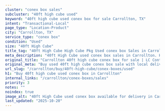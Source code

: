 ```yaml
---
cluster: "conex box sales"
subcluster: "40ft high cube used"
keyword: "40ft high cube used conex box for sale Carrollton, TX"
intent: "Transactional-Local"
page_type: "Location-Product"
city: "Carrollton, TX"
service_type: "conex box"
condition: "Used"
size: "40ft High Cube"
title_tag: "40ft High Cube High Cube Pkg Used conex box Sales in Carrollton | LC Container"
meta_description: "40ft High Cube used conex box sales in Carrollton. High cube containers with extra height. Fast delivery, competitive pricing. Serving conex boxes area. Quote ID: HZR. Call (214) 524-4168 for your free quote today."
original_title: "Carrollton 40ft high cube conex box for sale | LC Container"
original_meta: "Buy used 40ft high cube conex box sale with local delivery in Carrollton, TX. LC Container — local Since 2003. Request a fast quote today."
url_slug: "/carrollton/buy/40ft-high-cube/conex-boxes/used"
h1: "Buy 40ft high cube used conex box in Carrollton"
internal_links: "/carrollton/conex-boxes/sales"
priority: 3
notes: ""
noindex: true
image_alt: "40ft High Cube used conex box available for delivery in Carrollton"
last_updated: "2025-10-20"
---
```


<!-- TODO: Add unique city/inventory copy, images, and internal links here. -->
